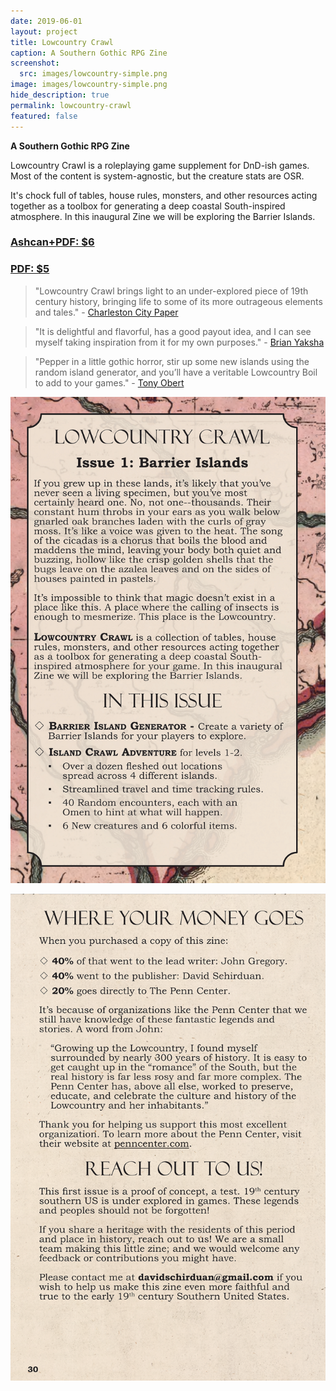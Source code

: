 ```yaml
---
date: 2019-06-01
layout: project
title: Lowcountry Crawl
caption: A Southern Gothic RPG Zine
screenshot:
  src: images/lowcountry-simple.png
image: images/lowcountry-simple.png
hide_description: true
permalink: lowcountry-crawl
featured: false
---
```


**A Southern Gothic RPG Zine**

Lowcountry Crawl is a roleplaying game supplement for DnD-ish games. Most of the content is system-agnostic, but the creature stats are OSR. 

It's chock full of tables, house rules, monsters, and other resources acting together as a toolbox for generating a deep coastal South-inspired atmosphere. In this inaugural Zine we will be exploring the Barrier Islands.

<div class="row centerButtons">
  <div class="col-md-6 col-6">
	<a class="btn lcc-btn" href="https://gum.co/sxRdk" target="_blank"><h3>Ashcan+PDF: $6</h3></a>
  </div>
    <div class="col-md-6 col-6">
	<a class="btn lcc-btn" href="https://gum.co/pSEeO" target="_blank"><h3>PDF: $5</h3></a>
  </div>
  </div>

> "Lowcountry Crawl brings light to an under-explored piece of 19th century history, bringing life to some of its more outrageous elements and tales." - [Charleston City Paper](https://www.charlestoncitypaper.com/charleston/new-local-role-playing-game-takes-you-on-a-lowcountry-adventure/Content?oid=30331806&fbclid=IwAR1292cj1F85EULy7u-0jfl2VZvKOt5zO49Fr23Ya5BWq3beifkTUMfxhDg)

> "It is delightful and flavorful, has a good payout idea, and I can see myself taking inspiration from it for my own purposes." - [Brian Yaksha](https://mobile.twitter.com/goatmansgoblet/status/1190806243545436160)

> "Pepper in a little gothic horror, stir up some new islands using the random island generator, and you’ll have a veritable Lowcountry Boil to add to your games." - [Tony Obert](https://www.beyondtheweird.blog/blog/lowcountry-crawl-interview)

![lowcountry-back.png](/images/lowcountry-back-1.png)

![lowcountry-back.png](/images/lowcountry-back-2.png)
